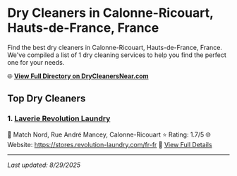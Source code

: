 # Dry Cleaners in Calonne-Ricouart, Hauts-de-France, France

Find the best dry cleaners in Calonne-Ricouart, Hauts-de-France, France. We've compiled a list of 1 dry cleaning services to help you find the perfect one for your needs.

🌐 **[View Full Directory on DryCleanersNear.com](https://drycleanersnear.com/city/France/Hauts-de-France/Calonne-Ricouart)**

## Top Dry Cleaners

### 1. [Laverie Revolution Laundry](https://drycleanersnear.com/dryCleaner/68ae679ec95ff2c6096b1609/laverie-revolution-laundry)
📍 Match Nord, Rue André Mancey, Calonne-Ricouart
⭐ Rating: 1.7/5
🌐 Website: https://stores.revolution-laundry.com/fr-fr
🔗 [View Full Details](https://drycleanersnear.com/dryCleaner/68ae679ec95ff2c6096b1609/laverie-revolution-laundry)


---

*Last updated: 8/29/2025*
